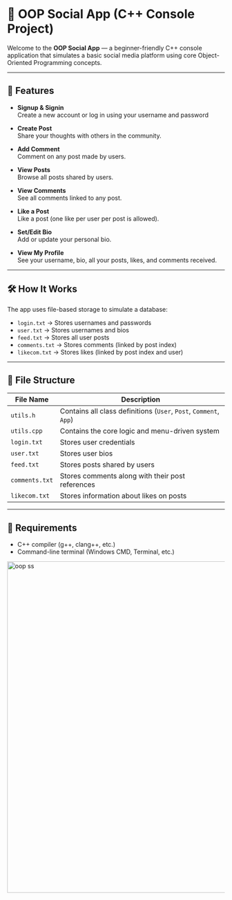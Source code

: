 # 🌟 OOP Social App (C++ Console Project)

Welcome to the **OOP Social App** — a beginner-friendly C++ console application that simulates a basic social media platform using core Object-Oriented Programming concepts.

---

## 🚀 Features

- **Signup & Signin**  
  Create a new account or log in using your username and password

- **Create Post**  
  Share your thoughts with others in the community.

- **Add Comment**  
  Comment on any post made by users.

- **View Posts**  
  Browse all posts shared by users.

- **View Comments**  
  See all comments linked to any post.

- **Like a Post**  
  Like a post (one like per user per post is allowed).

- **Set/Edit Bio**  
  Add or update your personal bio.

- **View My Profile**  
  See your username, bio, all your posts, likes, and comments received.

---

## 🛠️ How It Works

The app uses file-based storage to simulate a database:

- `login.txt` → Stores usernames and passwords  
- `user.txt` → Stores usernames and bios  
- `feed.txt` → Stores all user posts  
- `comments.txt` → Stores comments (linked by post index)  
- `likecom.txt` → Stores likes (linked by post index and user)

---

## 📁 File Structure

| File Name        | Description                                          |
|------------------|------------------------------------------------------|
| `utils.h`        | Contains all class definitions (`User`, `Post`, `Comment`, `App`) |
| `utils.cpp`      | Contains the core logic and menu-driven system       |
| `login.txt`      | Stores user credentials                              |
| `user.txt`       | Stores user bios                                     |
| `feed.txt`       | Stores posts shared by users                         |
| `comments.txt`   | Stores comments along with their post references     |
| `likecom.txt`    | Stores information about likes on posts              |

---

## 📌 Requirements

- C++ compiler (g++, clang++, etc.)
- Command-line terminal (Windows CMD, Terminal, etc.)
<img width="1365" height="767" alt="oop ss" src="https://github.com/user-attachments/assets/ef96ca7b-722d-4a76-a6d3-a222c6622ca0" />


